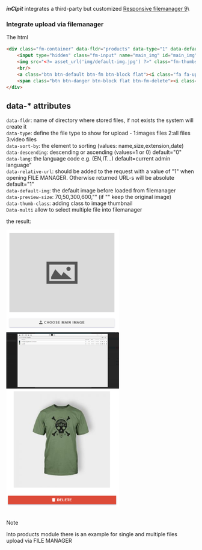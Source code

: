 *__inCIpit__* integrates a third-party but customized [Responsive filemanager 9](https://www.responsivefilemanager.com/ ':target=_blank')\

### Integrate upload via filemanager

The html

```html
<div class="fm-container" data-fldr="products" data-type="1" data-default-img="<?= asset_url('img/default-img.jpg'); ?>" data-preview-size="300">
    <input type="hidden" class="fm-input" name="main_img" id="main_img" value="" />
    <img src="<?= asset_url('img/default-img.jpg') ?>" class="fm-thumbs img-responsive center-block" />
    <br/>
    <a class="btn btn-default btn-fm btn-block flat"><i class="fa fa-upload"></i> <?= lang('label_add_main_img'); ?></a>
    <span class="btn btn-danger btn-block flat btn-fm-delete"><i class="fa fa-trash"></i>  <?= lang('syslang_cancel_button_label'); ?></span>
</div>
```

## data-* attributes
<code>data-fldr</code>: name of directory where stored files, if not exists the system will create it\
<code>data-type</code>: define the file type to show for upload - 1:images files 2:all files 3:video files\
<code>data-sort-by</code>: the element to sorting (values: name,size,extension,date)\
<code>data-descending</code>: descending or ascending (values=1 or 0) default="0"\
<code>data-lang</code>: the language code e.g. (EN,IT…) default=current admin language"\
<code>data-relative-url</code>: should be added to the request with a value of "1" when opening FILE MANAGER. Otherwise returned URL-s will be absolute default="1"\
<code>data-default-img</code>: the default image before loaded from filemanager\
<code>data-preview-size</code>: 70,50,300,600,"" (if "" keep the original image)\
<code>data-thumb-class</code>: adding class to image thumbnail\
<code>Data-multi</code> allow to select multiple file into filemanager


the result:

<img src="./assets/img/filemanager.png" style="width:300px;">
<img src="./assets/img/filemanager2.png" style="width:300px;">
<img src="./assets/img/filemanager3.png" style="width:300px;">


<br>
<br>

> [!NOTE]
> Into products module there is an example for single and multiple files upload via FILE MANAGER